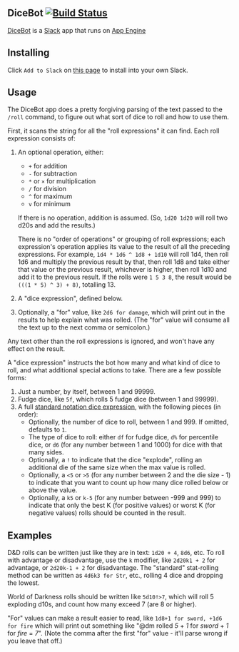 DiceBot [![Build Status](https://circleci.com/gh/arkie/dicebot.svg?style=shield)](https://circleci.com/gh/arkie/dicebot)
-------

[DiceBot](https://slack.com/apps/A0K7BALJ1-dicebot) is a [Slack](https://slack.com/) app that runs on [App Engine](https://cloud.google.com/appengine/)

Installing
----------

Click `Add to Slack` on [this page](https://dice-b.appspot.com/) to install into your own Slack.

Usage
-----

The DiceBot app does a pretty forgiving parsing of the text passed to the `/roll` command,
to figure out what sort of dice to roll and how to use them.

First, it scans the string for all the "roll expressions" it can find.
Each roll expression consists of:

1. An optional operation, either:
	* `+` for addition
	* `-` for subtraction
	* `*` or `×` for multiplication
	* `/` for division
	* `^` for maximum
	* `v` for minimum

	If there is no operation, addition is assumed.
	(So, `1d20 1d20` will roll two d20s and add the results.)

	There is no "order of operations" or grouping of roll expressions;
	each expression's operation applies its value to the result of all the preceding expressions.
	For example, `1d4 * 1d6 ^ 1d8 + 1d10` will roll 1d4,
	then roll 1d6 and multiply the previous result by that,
	then roll 1d8 and take either that value or the previous result, whichever is higher,
	then roll 1d10 and add it to the previous result.
	If the rolls were `1 5 3 8`, the result would be `(((1 * 5) ^ 3) + 8)`, totalling 13.
2. A "dice expression", defined below.
3. Optionally, a "for" value, like `2d6 for damage`,
	which will print out in the results to help explain what was rolled.
	(The "for" value will consume all the text up to the next comma or semicolon.)

Any text other than the roll expressions is ignored,
and won't have any effect on the result.

A "dice expression" instructs the bot how many and what kind of dice to roll,
and what additional special actions to take.
There are a few possible forms:

1. Just a number, by itself, between 1 and 99999.
2. Fudge dice, like `5f`, which rolls 5 fudge dice (between 1 and 99999).
3. A full [standard notation dice expression](https://en.wikipedia.org/wiki/Dice_notation#Standard_notation), with the following pieces (in order):
	* Optionally, the number of dice to roll, between 1 and 999. If omitted, defaults to `1`.
	* The type of dice to roll: either `df` for fudge dice, `d%` for percentile dice, or `d6` (for any number between 1 and 1000) for dice with that many sides.
	* Optionally, a `!` to indicate that the dice "explode", rolling an additional die of the same size when the max value is rolled.
	* Optionally, a `<5` or `>5` (for any number between 2 and the die size - 1) to indicate that you want to count up how many dice rolled below or above the value.
	* Optionally, a `k5` or `k-5` (for any number between -999 and 999) to indicate that only the best K (for positive values) or worst K (for negative values) rolls should be counted in the result.

Examples
--------

D&D rolls can be written just like they are in text: `1d20 + 4`, `8d6`, etc. To roll with advantage or disadvantage, use the `k` modifier, like `2d20k1 + 2` for advantage, or `2d20k-1 + 2` for disadvantage.  The "standard" stat-rolling method can be written as `4d6k3 for Str`, etc., rolling 4 dice and dropping the lowest.

World of Darkness rolls should be written like `5d10!>7`, which will roll 5 exploding d10s, and count how many exceed 7 (are 8 or higher).

"For" values can make a result easier to read, like `1d8+1 for sword, +1d6 for fire` which will print out something like "@dm rolled *5* + *1* for *sword* + *1* for *fire* = *7*". (Note the comma after the first "for" value - it'll parse wrong if you leave that off.)
